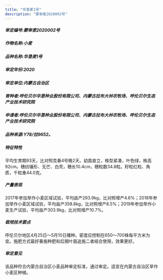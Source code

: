 ```yaml
---
title: "华垦麦1号"
description: "蒙审麦2020002号"
---
```

##### 审定编号:蒙审麦2020002号

##### 作物名称:小麦

##### 品种名称:华垦麦1号

##### 审定年份:2020

##### 审定单位:内蒙古自治区

##### 育种者:呼伦贝尔华垦种业股份有限公司、内蒙古拉布大林农牧场、呼伦贝尔生态产业技术研究院

##### 申请者:呼伦贝尔华垦种业股份有限公司、内蒙古拉布大林农牧场、呼伦贝尔生态产业技术研究院

##### 品种来源:Y78/拉9652。

##### 特征特性
平均生育期93天，比对照克春4号晚2天。幼苗直立，株型紧凑，叶色绿，株高92cm。穗纺锤形、无芒、白壳，穗长10.4cm，穗粒数34.8粒。籽粒红粒、角质，千粒重44.0克。

##### 产量表现
2017年参加旱作小麦区域试验，平均亩产293.9kg，比对照增产4.6%；2018年参加旱作小麦区域试验，平均亩产358.8kg，比对照增产8.5%；2019年参加旱作小麦生产试验，平均亩产303.9kg，比对照增产10.7%。

##### 栽培技术要点
呼伦贝尔地区4月25日～5月10日播种。密度应控制在650～700株每平方米为宜。施肥方式最好春施种肥和后期叶面追施二者结合使用，效果更好。

##### 审定意见
该品种符合内蒙古自治区小麦品种审定标准，通过审定。适宜在内蒙古自治区旱作小麦区种植。
